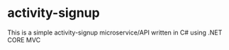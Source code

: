 # activity-signup
This is a simple activity-signup microservice/API written in C# using .NET CORE MVC
